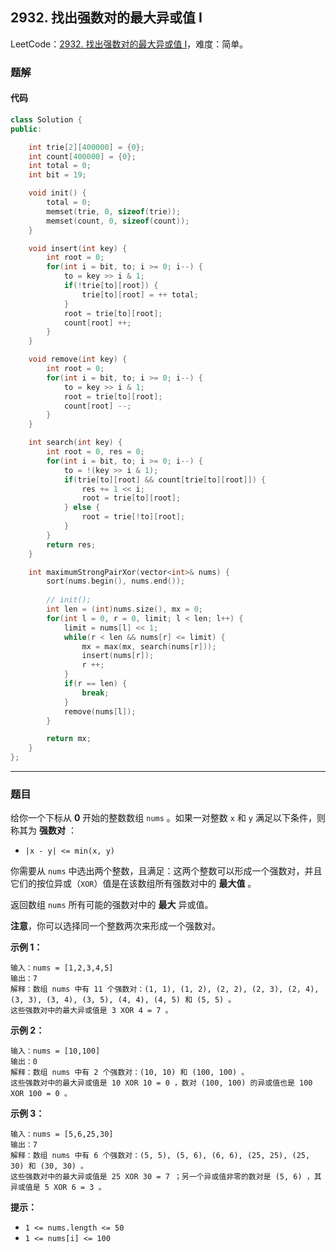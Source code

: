 ## 2932. 找出强数对的最大异或值 I

LeetCode：[2932. 找出强数对的最大异或值 I](https://leetcode.cn/problems/maximum-strong-pair-xor-i/)，难度：简单。

### 题解

#### 代码

```c++
class Solution {
public:

    int trie[2][400000] = {0};
    int count[400000] = {0};
    int total = 0;
    int bit = 19;

    void init() {
        total = 0;
        memset(trie, 0, sizeof(trie));
        memset(count, 0, sizeof(count));
    }

    void insert(int key) {
        int root = 0;
        for(int i = bit, to; i >= 0; i--) {
            to = key >> i & 1;
            if(!trie[to][root]) {
                trie[to][root] = ++ total;
            }
            root = trie[to][root];
            count[root] ++;
        }
    }

    void remove(int key) {
        int root = 0;
        for(int i = bit, to; i >= 0; i--) {
            to = key >> i & 1;
            root = trie[to][root];
            count[root] --;
        }
    }

    int search(int key) {
        int root = 0, res = 0;
        for(int i = bit, to; i >= 0; i--) {
            to = !(key >> i & 1);
            if(trie[to][root] && count[trie[to][root]]) {
                res += 1 << i;
                root = trie[to][root];
            } else {
                root = trie[!to][root];
            }
        }
        return res;
    }

    int maximumStrongPairXor(vector<int>& nums) {
        sort(nums.begin(), nums.end());
        
        // init();
        int len = (int)nums.size(), mx = 0;
        for(int l = 0, r = 0, limit; l < len; l++) {
            limit = nums[l] << 1;
            while(r < len && nums[r] <= limit) {
                mx = max(mx, search(nums[r]));
                insert(nums[r]);
                r ++;
            }
            if(r == len) {
                break;
            }
            remove(nums[l]);
        }

        return mx;
    }
};
```



---



### 题目

给你一个下标从 **0** 开始的整数数组 `nums` 。如果一对整数 `x` 和 `y` 满足以下条件，则称其为 **强数对** ：

- `|x - y| <= min(x, y)`

你需要从 `nums` 中选出两个整数，且满足：这两个整数可以形成一个强数对，并且它们的按位异或（`XOR`）值是在该数组所有强数对中的 **最大值** 。

返回数组 `nums` 所有可能的强数对中的 **最大** 异或值。

**注意**，你可以选择同一个整数两次来形成一个强数对。

 

**示例 1：**

```
输入：nums = [1,2,3,4,5]
输出：7
解释：数组 nums 中有 11 个强数对：(1, 1), (1, 2), (2, 2), (2, 3), (2, 4), (3, 3), (3, 4), (3, 5), (4, 4), (4, 5) 和 (5, 5) 。
这些强数对中的最大异或值是 3 XOR 4 = 7 。
```

**示例 2：**

```
输入：nums = [10,100]
输出：0
解释：数组 nums 中有 2 个强数对：(10, 10) 和 (100, 100) 。
这些强数对中的最大异或值是 10 XOR 10 = 0 ，数对 (100, 100) 的异或值也是 100 XOR 100 = 0 。
```

**示例 3：**

```
输入：nums = [5,6,25,30]
输出：7
解释：数组 nums 中有 6 个强数对：(5, 5), (5, 6), (6, 6), (25, 25), (25, 30) 和 (30, 30) 。
这些强数对中的最大异或值是 25 XOR 30 = 7 ；另一个异或值非零的数对是 (5, 6) ，其异或值是 5 XOR 6 = 3 。
```

 

**提示：**

- `1 <= nums.length <= 50`
- `1 <= nums[i] <= 100`


